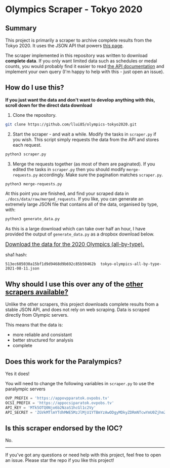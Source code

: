 # Olympics Scraper - Tokyo 2020

## Summary

This project is primarily a scraper to archive complete results from the Tokyo 2020. It uses the JSON API that powers [this page](https://webocsitok.ovpobs.tv/olympic-family-iframe/?widget=results).

The scraper implemented in this repository was written to download **complete data**. If you only want limited data such as schedules or medal counts, you would probably find it easier to read [the API documentation](API.md) and implement your own query (I'm happy to help with this - just open an issue).
<!--
 -->

## How do I use this?

**If you just want the data and don't want to develop anything with this, scroll down for the direct data download**

1. Clone the repository.

```bash
git clone https://github.com/llui85/olympics-tokyo2020.git
```

2. Start the scraper - and wait a while. Modify the tasks in `scraper.py` if you wish. This script simply requests the data from the API and stores each request.

```bash
python3 scraper.py
```

3. Merge the requests together (as most of them are paginated). If you edited the tasks in `scraper.py` then you should modify `merge-requests.py` accordingly. Make sure the pagination matches `scraper.py`.

```bash
python3 merge-requests.py
```

At this point you are finished, and find your scraped data in `./docs/data/raw/merged_requests`. If you like, you can generate an extremely large JSON file that contains all of the data, organised by type, with:

```bash
python3 generate_data.py
```

As this is a large download which can take over half an hour, I have provided the output of `generate_data.py` as a dropbox download below.

<!-- maybe this'll work in markdown? -->
<big>[Download the data for the 2020 Olympics (all-by-type).](https://www.dropbox.com/s/jmcdvwqkb6hcxks?dl=1)</big>

sha1 hash:
```
513ec605030a15bf1d9d9468d9b692c85b50462b  tokyo-olympics-all-by-type-2021-08-11.json

```

## Why should I use this over any of the [other scrapers available?](https://github.com/search?o=desc&q=olympics+scraper&s=updated&type=Repositories)

Unlike the other scrapers, this project downloads complete results from a stable JSON API, and does not rely on web scraping. Data is scraped directly from Olympic servers.

This means that the data is:
* more reliable and consistant
* better structured for analysis
* complete

## Does this work for the Paralympics?

Yes it does!

You will need to change the following variables in `scraper.py` to use the paralympic servers

```py
OVP_PREFIX = 'https://appovpparatok.ovpobs.tv'
OCSI_PREFIX = 'https://appocsiparatok.ovpobs.tv'
API_KEY = 'MTk5OTQ0Njo6b2NzaS1hcGl1c2Vy'
API_SECRET = 'ZGVkMTlmYTdhMWE5MzJlMjU1YTBmYzAwODgyMDkyZDRmNTcwYmU0ZjhmZWFiODk0OGQyODc4NjY0MjY3NWQ2YTo6M2FkYTk0NDExODNmOTgyNWMwYWFiOTE2MmIwYzQxYWM='
```

## Is this scraper endorsed by the IOC?
No.

___

If you've got any questions or need help with this project, feel free to open an issue. Please star the repo if you like this project!
